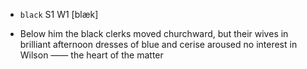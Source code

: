 - `black` S1 W1 [blæk]



-  Below him the black clerks moved churchward, but their wives in brilliant afternoon dresses of blue and cerise aroused no interest in Wilson —— the heart of the matter
